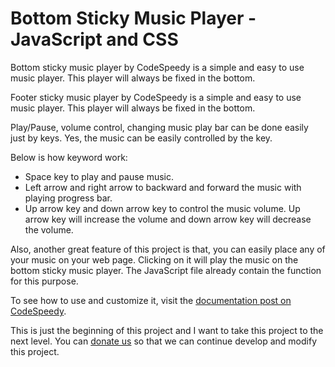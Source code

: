 # Bottom Sticky Music Player - JavaScript and CSS
Bottom sticky music player by CodeSpeedy is a simple and easy to use music player. This player will always be fixed in the bottom.

Footer sticky music player by CodeSpeedy is a simple and easy to use music player. This player will always be fixed in the bottom.

Play/Pause, volume control, changing music play bar can be done easily just by keys. Yes, the music can be easily controlled by the key.

Below is how keyword work:

- Space key to play and pause music.
- Left arrow and right arrow to backward and forward the music with playing progress bar.
- Up arrow key and down arrow key to control the music volume. Up arrow key will increase the volume and down arrow key will decrease the volume.

Also, another great feature of this project is that, you can easily place any of your music on your web page. Clicking on it will play the music on the bottom sticky music player. The JavaScript file already contain the function for this purpose.

To see how to use and customize it, visit the [documentation post on CodeSpeedy](https://www.codespeedy.com/bottom-sticky-music-player-javascript-css/).

This is just the beginning of this project and I want to take this project to the next level. You can [donate us](https://www.paypal.me/codespeedy) so that we can continue develop and modify this project.
